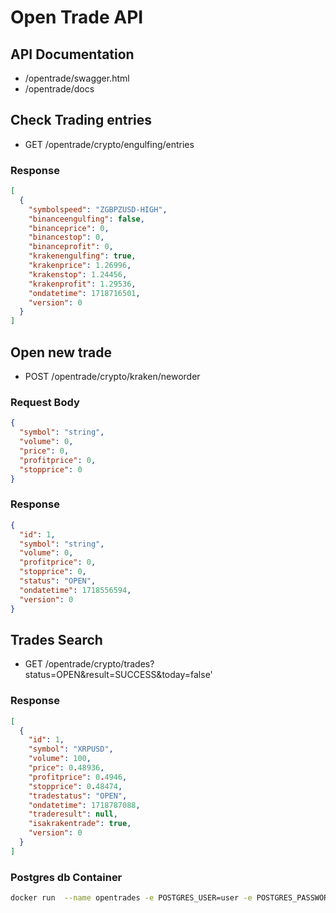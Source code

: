 # Open Trade API

## API Documentation

- /opentrade/swagger.html
- /opentrade/docs

## Check Trading entries

- GET /opentrade/crypto/engulfing/entries

### Response

```json
[
  {
    "symbolspeed": "ZGBPZUSD-HIGH",
    "binanceengulfing": false,
    "binanceprice": 0,
    "binancestop": 0,
    "binanceprofit": 0,
    "krakenengulfing": true,
    "krakenprice": 1.26996,
    "krakenstop": 1.24456,
    "krakenprofit": 1.29536,
    "ondatetime": 1718716501,
    "version": 0
  }
]
```

## Open new trade

- POST /opentrade/crypto/kraken/neworder

### Request Body

```json
{
  "symbol": "string",
  "volume": 0,
  "price": 0,
  "profitprice": 0,
  "stopprice": 0
}
```

### Response

```json
{
  "id": 1,
  "symbol": "string",
  "volume": 0,
  "profitprice": 0,
  "stopprice": 0,
  "status": "OPEN",
  "ondatetime": 1718556594,
  "version": 0
}
```

## Trades Search

- GET /opentrade/crypto/trades?status=OPEN&result=SUCCESS&today=false'

### Response

```json
[
  {
    "id": 1,
    "symbol": "XRPUSD",
    "volume": 100,
    "price": 0.48936,
    "profitprice": 0.4946,
    "stopprice": 0.48474,
    "tradestatus": "OPEN",
    "ondatetime": 1718787088,
    "traderesult": null,
    "isakrakentrade": true,
    "version": 0
  }
]
```

### Postgres db Container

```bash
docker run  --name opentrades -e POSTGRES_USER=user -e POSTGRES_PASSWORD=password -e POSTGRES_DB=opentrades -p 5432:5432  postgres:14.4
```
